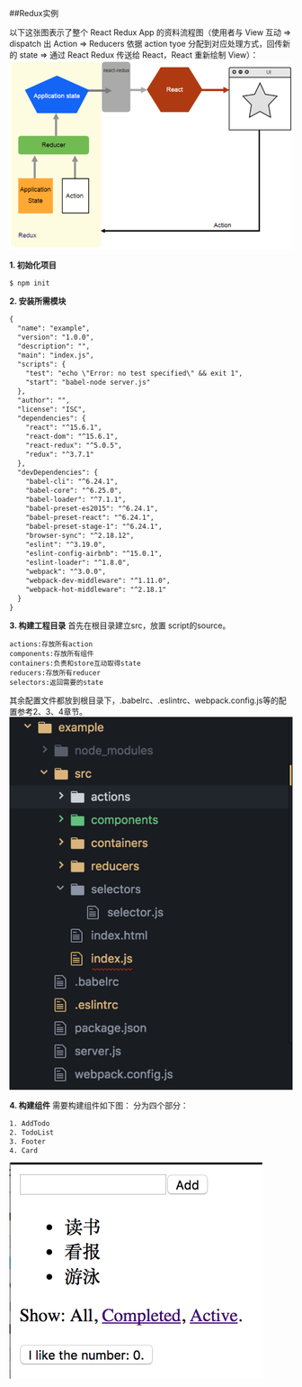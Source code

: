 ##Redux实例

以下这张图表示了整个 React Redux App 的资料流程图（使用者与 View 互动 => dispatch 出 Action => Reducers 依据 action tyoe 分配到对应处理方式，回传新的 state => 通过 React Redux 传送给 React，React 重新绘制 View）：
![](/assets/5.8-1.png)


**1. 初始化项目**
```
$ npm init
```

**2. 安装所需模块**
```
{
  "name": "example",
  "version": "1.0.0",
  "description": "",
  "main": "index.js",
  "scripts": {
    "test": "echo \"Error: no test specified\" && exit 1",
    "start": "babel-node server.js"
  },
  "author": "",
  "license": "ISC",
  "dependencies": {
    "react": "^15.6.1",
    "react-dom": "^15.6.1",
    "react-redux": "^5.0.5",
    "redux": "^3.7.1"
  },
  "devDependencies": {
    "babel-cli": "^6.24.1",
    "babel-core": "^6.25.0",
    "babel-loader": "^7.1.1",
    "babel-preset-es2015": "^6.24.1",
    "babel-preset-react": "^6.24.1",
    "babel-preset-stage-1": "^6.24.1",
    "browser-sync": "^2.18.12",
    "eslint": "^3.19.0",
    "eslint-config-airbnb": "^15.0.1",
    "eslint-loader": "^1.8.0",
    "webpack": "^3.0.0",
    "webpack-dev-middleware": "^1.11.0",
    "webpack-hot-middleware": "^2.18.1"
  }
}
```

**3. 构建工程目录**
首先在根目录建立src，放置 script的source。
```
actions:存放所有action
components:存放所有组件
containers:负责和store互动取得state
reducers:存放所有reducer
selectors:返回需要的state

```
其余配置文件都放到根目录下，.babelrc、.eslintrc、webpack.config.js等的配置参考2、3、4章节。
![](/assets/5.8-2.png)

**4. 构建组件**
需要构建组件如下图：
分为四个部分：
```
1. AddTodo
2. TodoList
3. Footer
4. Card
```
![](/assets/5.8-3.png)